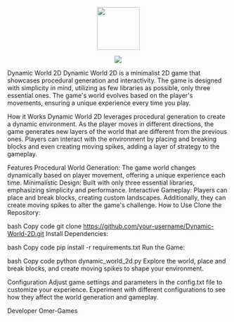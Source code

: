 <p align="center"> <img src="URL_TO_YOUR_GAME_IMAGE" width="97" height="97"> </p> <p align="center"> <img src="http://ForTheBadge.com/images/badges/made-with-python.svg"> </p>
Dynamic World 2D
Dynamic World 2D is a minimalist 2D game that showcases procedural generation and interactivity. The game is designed with simplicity in mind, utilizing as few libraries as possible, only three essential ones. The game's world evolves based on the player's movements, ensuring a unique experience every time you play.

How it Works
Dynamic World 2D leverages procedural generation to create a dynamic environment. As the player moves in different directions, the game generates new layers of the world that are different from the previous ones. Players can interact with the environment by placing and breaking blocks and even creating moving spikes, adding a layer of strategy to the gameplay.

Features
Procedural World Generation: The game world changes dynamically based on player movement, offering a unique experience each time.
Minimalistic Design: Built with only three essential libraries, emphasizing simplicity and performance.
Interactive Gameplay: Players can place and break blocks, creating custom landscapes. Additionally, they can create moving spikes to alter the game's challenge.
How to Use
Clone the Repository:

bash
Copy code
git clone https://github.com/your-username/Dynamic-World-2D.git
Install Dependencies:

bash
Copy code
pip install -r requirements.txt
Run the Game:

bash
Copy code
python dynamic_world_2d.py
Explore the world, place and break blocks, and create moving spikes to shape your environment.

Configuration
Adjust game settings and parameters in the config.txt file to customize your experience. Experiment with different configurations to see how they affect the world generation and gameplay.

Developer
Omer-Games
